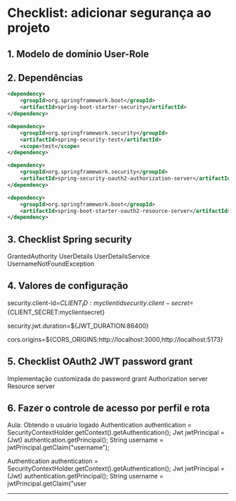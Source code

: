 # Checklist: adicionar segurança ao projeto
## 1. Modelo de domínio User-Role

## 2. Dependências
```xml
<dependency>
	<groupId>org.springframework.boot</groupId>
	<artifactId>spring-boot-starter-security</artifactId>
</dependency>

<dependency>
	<groupId>org.springframework.security</groupId>
	<artifactId>spring-security-test</artifactId>
	<scope>test</scope>
</dependency>

<dependency>
	<groupId>org.springframework.security</groupId>
	<artifactId>spring-security-oauth2-authorization-server</artifactId>
</dependency>

<dependency>
	<groupId>org.springframework.boot</groupId>
	<artifactId>spring-boot-starter-oauth2-resource-server</artifactId>
</dependency>
```

## 3. Checklist Spring security
GrantedAuthority
UserDetails
UserDetailsService
UsernameNotFoundException
## 4. Valores de configuração
security.client-id=${CLIENT_ID:myclientid}
security.client-secret=${CLIENT_SECRET:myclientsecret}

security.jwt.duration=${JWT_DURATION:86400}

cors.origins=${CORS_ORIGINS:http://localhost:3000,http://localhost:5173}

## 5. Checklist OAuth2 JWT password grant
Implementação customizada do password grant
Authorization server
Resource server
## 6. Fazer o controle de acesso por perfil e rota



Aula:
Obtendo o usuário logado
Authentication authentication = SecurityContextHolder.getContext().getAuthentication();
Jwt jwtPrincipal = (Jwt) authentication.getPrincipal();
String username = jwtPrincipal.getClaim("username");


Authentication authentication = SecurityContextHolder.getContext().getAuthentication();
Jwt jwtPrincipal = (Jwt) authentication.getPrincipal();
String username = jwtPrincipal.getClaim("user
****
